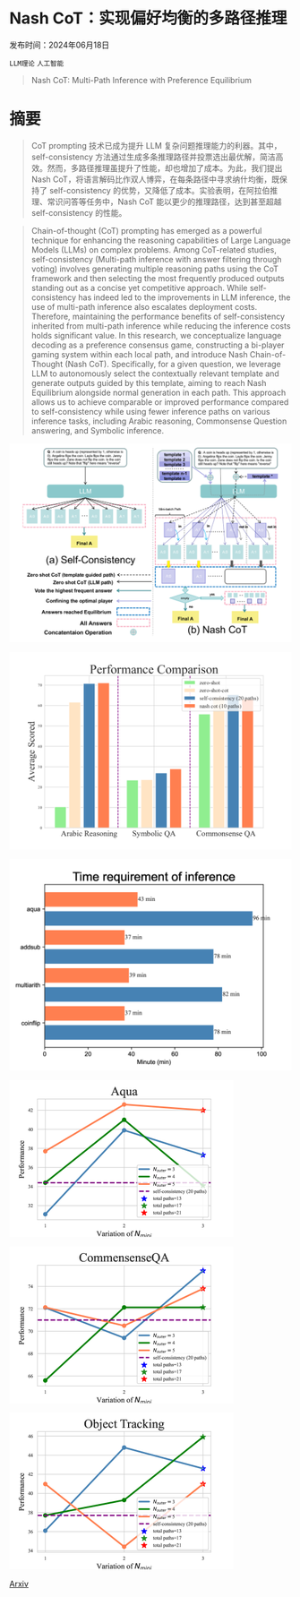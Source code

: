 # Nash CoT：实现偏好均衡的多路径推理

发布时间：2024年06月18日

`LLM理论` `人工智能`

> Nash CoT: Multi-Path Inference with Preference Equilibrium

# 摘要

> CoT prompting 技术已成为提升 LLM 复杂问题推理能力的利器。其中，self-consistency 方法通过生成多条推理路径并投票选出最优解，简洁高效。然而，多路径推理虽提升了性能，却也增加了成本。为此，我们提出 Nash CoT，将语言解码比作双人博弈，在每条路径中寻求纳什均衡，既保持了 self-consistency 的优势，又降低了成本。实验表明，在阿拉伯推理、常识问答等任务中，Nash CoT 能以更少的推理路径，达到甚至超越 self-consistency 的性能。

> Chain-of-thought (CoT) prompting has emerged as a powerful technique for enhancing the reasoning capabilities of Large Language Models (LLMs) on complex problems. Among CoT-related studies, self-consistency (Multi-path inference with answer filtering through voting) involves generating multiple reasoning paths using the CoT framework and then selecting the most frequently produced outputs standing out as a concise yet competitive approach. While self-consistency has indeed led to the improvements in LLM inference, the use of multi-path inference also escalates deployment costs. Therefore, maintaining the performance benefits of self-consistency inherited from multi-path inference while reducing the inference costs holds significant value. In this research, we conceptualize language decoding as a preference consensus game, constructing a bi-player gaming system within each local path, and introduce Nash Chain-of-Thought (Nash CoT). Specifically, for a given question, we leverage LLM to autonomously select the contextually relevant template and generate outputs guided by this template, aiming to reach Nash Equilibrium alongside normal generation in each path. This approach allows us to achieve comparable or improved performance compared to self-consistency while using fewer inference paths on various inference tasks, including Arabic reasoning, Commonsense Question answering, and Symbolic inference.

![Nash CoT：实现偏好均衡的多路径推理](../../../paper_images/2407.07099/x1.png)

![Nash CoT：实现偏好均衡的多路径推理](../../../paper_images/2407.07099/x2.png)

![Nash CoT：实现偏好均衡的多路径推理](../../../paper_images/2407.07099/x3.png)

![Nash CoT：实现偏好均衡的多路径推理](../../../paper_images/2407.07099/x4.png)

![Nash CoT：实现偏好均衡的多路径推理](../../../paper_images/2407.07099/x5.png)

![Nash CoT：实现偏好均衡的多路径推理](../../../paper_images/2407.07099/x6.png)

[Arxiv](https://arxiv.org/abs/2407.07099)